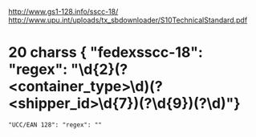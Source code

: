 http://www.gs1-128.info/sscc-18/
http://www.upu.int/uploads/tx_sbdownloader/S10TechnicalStandard.pdf

  # 20 charss { "fedexsscc-18": "regex": "\d{2}(?<container_type>\d)(?<shipper_id>\d{7})(?<serial>\d{9})(?<check>\d)"}
    "UCC/EAN 128": "regex": ""


